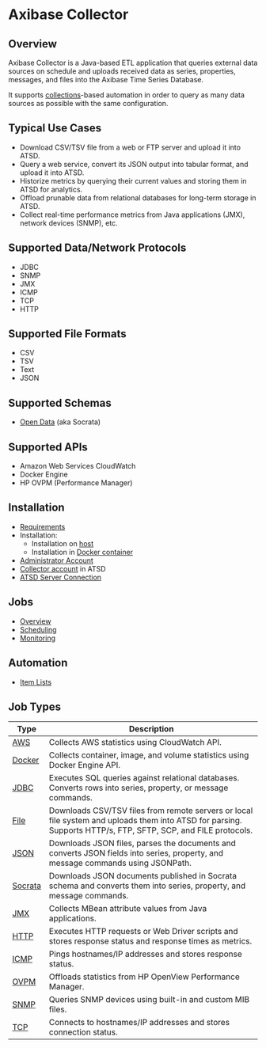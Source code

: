 # Axibase Collector

## Overview

Axibase Collector is a Java-based ETL application that queries external data sources on schedule and uploads received data as series, properties, messages, and files into the Axibase Time Series Database.

It supports [collections](collections.md)-based automation in order to query as many data sources as possible with the same configuration.

## Typical Use Cases

* Download CSV/TSV file from a web or FTP server and upload it into ATSD.
* Query a web service, convert its JSON output into tabular format, and upload it into ATSD.
* Historize metrics by querying their current values and storing them in ATSD for analytics.
* Offload prunable data from relational databases for long-term storage in ATSD.
* Collect real-time performance metrics from Java applications (JMX), network devices (SNMP), etc.

## Supported Data/Network Protocols

* JDBC
* SNMP
* JMX
* ICMP
* TCP
* HTTP

## Supported File Formats

* CSV
* TSV
* Text
* JSON

## Supported Schemas

* [Open Data](https://project-open-data.cio.gov/v1.1/schema/) (aka Socrata)

## Supported APIs

* Amazon Web Services CloudWatch
* Docker Engine
* HP OVPM (Performance Manager)

## Installation

* [Requirements](requirements.md)
* Installation:
  - Installation on [host](installation.md)
  - Installation in [Docker container](installation-on-docker.md)
* [Administrator Account](configure-administrator-account.md)
* [Collector account](https://github.com/axibase/atsd-docs/blob/master/administration/collector-account.md) in ATSD
* [ATSD Server Connection](atsd-server-connection.md)

## Jobs

* [Overview](job-generic.md)
* [Scheduling](scheduling.md)
* [Monitoring](monitoring.md)

## Automation

* [Item Lists](collections.md)

## Job Types

**Type** | **Description**
----- | -----
[AWS](jobs/aws.md) | Collects AWS statistics using CloudWatch API.
[Docker](jobs/docker.md) | Collects container, image, and volume statistics using Docker Engine API.
[JDBC](jobs/jdbc.md) | Executes SQL queries against relational databases.<br>Converts rows into series,  property, or message commands.
[File](jobs/file.md) | Downloads CSV/TSV files from remote servers or local file system and uploads them into ATSD for parsing.<br>Supports HTTP/s, FTP, SFTP, SCP, and FILE protocols.
[JSON](jobs/json.md) | Downloads JSON files, parses the documents and converts JSON fields into series, property, and message commands using JSONPath.
[Socrata](jobs/socrata.md) | Downloads JSON documents published in Socrata schema and converts them into series, property, and message commands.
[JMX](jobs/jmx.md) | Collects MBean attribute values from Java applications.
[HTTP](jobs/http.md) | Executes HTTP requests or Web Driver scripts and stores response status and response times as metrics.
[ICMP](jobs/icmp.md) | Pings hostnames/IP addresses and stores response status.
[OVPM](jobs/ovpm.md) | Offloads statistics from HP OpenView Performance Manager.
[SNMP](jobs/snmp.md) | Queries SNMP devices using built-in and custom MIB files.
[TCP](jobs/tcp.md) | Connects to hostnames/IP addresses and stores connection status.
